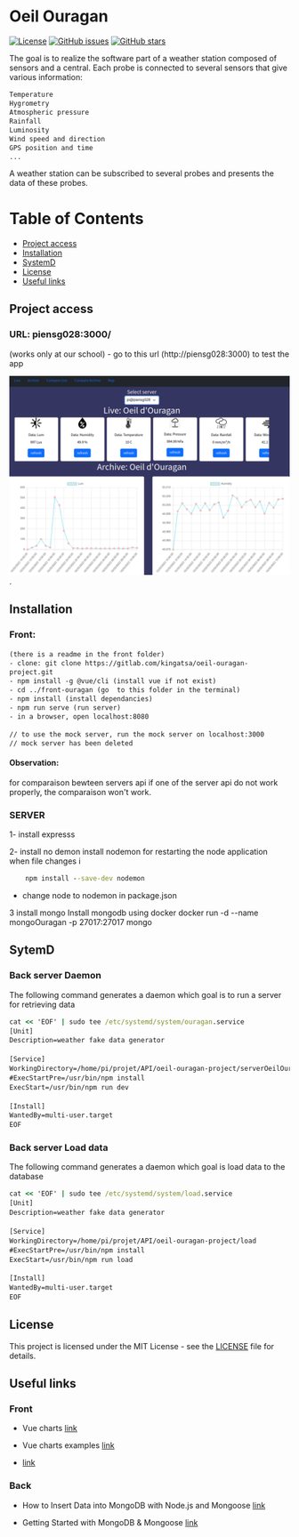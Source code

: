 # Oeil Ouragan

[![License](https://img.shields.io/badge/License-MIT-blue.svg)](LICENSE)
[![GitHub issues](https://img.shields.io/github/issues/username/repo.svg)](https://github.com/username/repo/issues)
[![GitHub stars](https://img.shields.io/github/stars/username/repo.svg)](https://github.com/username/repo/stargazers)

 The goal is to realize the software part of a weather station composed of sensors and a central. Each probe is connected to several sensors that give various information:

    Temperature
    Hygrometry
    Atmospheric pressure
    Rainfall
    Luminosity
    Wind speed and direction
    GPS position and time
    ...

A weather station can be subscribed to several probes and presents the data of these probes.

# Table of Contents

- [Project access](#projectaccess)
- [Installation](#installation)
- [SystemD](#systemd)
- [License](#license)
- [Useful links](#usefullinks)

## Project access

### URL: piensg028:3000/ 
(works only at our school)
    - go to this url (http://piensg028:3000) to test the app 


![website](./images/website_interface.png).

## Installation

### Front: 
    (there is a readme in the front folder)
    - clone: git clone https://gitlab.com/kingatsa/oeil-ouragan-project.git
    - npm install -g @vue/cli (install vue if not exist)
    - cd ../front-ouragan (go  to this folder in the terminal)
    - npm install (install dependancies)
    - npm run serve (run server)
    - in a browser, open localhost:8080

    // to use the mock server, run the mock server on localhost:3000
    // mock server has been deleted
#### Observation: 
   for comparaison bewteen servers api if one of the server api do not work properly, the comparaison won't work.

### SERVER
1- install expresss

2- install no demon 
install nodemon for restarting the node application when file changes i

```cmd
    npm install --save-dev nodemon
```
-   change node to nodemon in package.json

3 install mongo
    Install mongodb  using docker 
    docker run -d --name mongoOuragan -p 27017:27017 mongo

## SytemD

### Back server Daemon
The following command generates a daemon which goal is to run a server for retrieving data

```cmd
cat << 'EOF' | sudo tee /etc/systemd/system/ouragan.service
[Unit]
Description=weather fake data generator

[Service]
WorkingDirectory=/home/pi/projet/API/oeil-ouragan-project/serverOeilOuragan/expressServerOeilOuragan
#ExecStartPre=/usr/bin/npm install
ExecStart=/usr/bin/npm run dev

[Install]
WantedBy=multi-user.target
EOF
```

### Back server Load data
The following command generates a daemon which goal is load data to the database

```cmd
cat << 'EOF' | sudo tee /etc/systemd/system/load.service
[Unit]
Description=weather fake data generator

[Service]
WorkingDirectory=/home/pi/projet/API/oeil-ouragan-project/load
#ExecStartPre=/usr/bin/npm install
ExecStart=/usr/bin/npm run load

[Install]
WantedBy=multi-user.target
EOF
```

## License
This project is licensed under the MIT License - see the [LICENSE](LICENSE) file for details.


## Useful links
### Front
- Vue charts [link](https://vue-chartjs.org/)

- Vue charts examples [link](https://vue-chartjs.org/examples/)

- [link](https://vuestic.dev/fr/introduction/roadmap)

### Back

- How to Insert Data into MongoDB with Node.js and Mongoose [link](https://technoapple.com/blog/post/How-to-Insert-Data-into-MongoDB-with-Node.js-and-Mongoose)

- Getting Started with MongoDB & Mongoose [link](https://www.mongodb.com/developer/languages/javascript/getting-started-with-mongodb-and-mongoose/)


